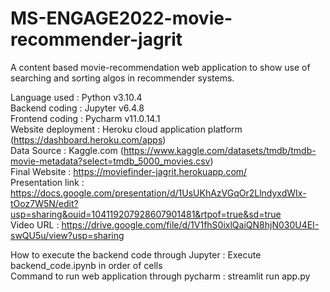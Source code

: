 # MS-ENGAGE2022-movie-recommender-jagrit <br />
A content based ​movie-recommendation web application to show use of searching and sorting algos in recommender systems. <br />

Language used : Python v3.10.4 <br />
Backend coding : Jupyter v6.4.8 <br />
Frontend coding : Pycharm v11.0.14.1 <br />
Website deployment : Heroku cloud application platform (https://dashboard.heroku.com/apps) <br />
Data Source : Kaggle.com (https://www.kaggle.com/datasets/tmdb/tmdb-movie-metadata?select=tmdb_5000_movies.csv) <br />
Final Website : https://moviefinder-jagrit.herokuapp.com/ <br />
Presentation link : https://docs.google.com/presentation/d/1UsUKhAzVGqOr2LlndyxdWIx-tOoz7W5N/edit?usp=sharing&ouid=104119207928607901481&rtpof=true&sd=true  <br />
Video URL : https://drive.google.com/file/d/1V1fhS0ixlQaiQN8hjN030U4EI-swQU5u/view?usp=sharing <br />

How to execute the backend code through Jupyter : Execute backend_code.ipynb in order of cells <br />
Command to run web application through pycharm : streamlit run app.py 
